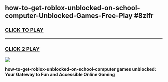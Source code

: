 
## how-to-get-roblox-unblocked-on-school-computer-Unblocked-Games-Free-Play #8zlfr
<h3>
<a href="https://us.freeplayer.one?title=how-to-get-roblox-unblocked-on-school-computer&ref=9M">CLICK TO PLAY</a></h3>
<hr>

<h3>
<a href="https://us.freeplayer.one?title=how-to-get-roblox-unblocked-on-school-computer&ref=9M">CLICK 2 PLAY</a>
  
</h3>

<a href="https://us.freeplayer.one?title=how-to-get-roblox-unblocked-on-school-computer&ref=9M"><img src="https://clearcache.store/games.png"></a>


**how-to-get-roblox-unblocked-on-school-computer games unblocked: Your Gateway to Fun and Accessible Online Gaming**
